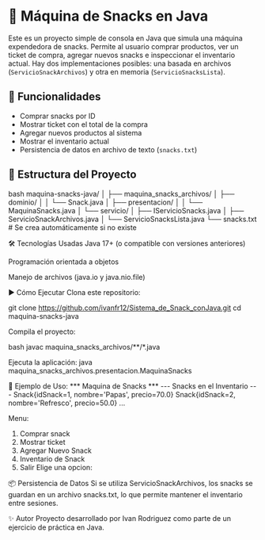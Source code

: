 # 🥪 Máquina de Snacks en Java

Este es un proyecto simple de consola en Java que simula una máquina expendedora de snacks. Permite al usuario comprar productos, ver un ticket de compra, agregar nuevos snacks e inspeccionar el inventario actual. Hay dos implementaciones posibles: una basada en archivos (`ServicioSnackArchivos`) y otra en memoria (`ServicioSnacksLista`).

## 🚀 Funcionalidades

- Comprar snacks por ID
- Mostrar ticket con el total de la compra
- Agregar nuevos productos al sistema
- Mostrar el inventario actual
- Persistencia de datos en archivo de texto (`snacks.txt`)

## 🧱 Estructura del Proyecto

bash
maquina-snacks-java/
│
├── maquina_snacks_archivos/
│   ├── dominio/
│   │   └── Snack.java
│   ├── presentacion/
│   │   └── MaquinaSnacks.java
│   └── servicio/
│       ├── IServicioSnacks.java
│       ├── ServicioSnackArchivos.java
│       └── ServicioSnacksLista.java
└── snacks.txt  # Se crea automáticamente si no existe

🛠️ Tecnologías Usadas
Java 17+ (o compatible con versiones anteriores)

Programación orientada a objetos

Manejo de archivos (java.io y java.nio.file)

▶️ Cómo Ejecutar
Clona este repositorio:

git clone https://github.com/ivanfr12/Sistema_de_Snack_conJava.git
cd maquina-snacks-java

Compila el proyecto:

bash
javac maquina_snacks_archivos/**/*.java

Ejecuta la aplicación:
java maquina_snacks_archivos.presentacion.MaquinaSnacks

📄 Ejemplo de Uso:
*** Maquina de Snacks ***
--- Snacks en el Inventario ---
Snack{idSnack=1, nombre='Papas', precio=70.0}
Snack{idSnack=2, nombre='Refresco', precio=50.0}
...

Menu:
1. Comprar snack
2. Mostrar ticket
3. Agregar Nuevo Snack
4. Inventario de Snack
5. Salir
Elige una opcion:


📦 Persistencia de Datos
Si se utiliza ServicioSnackArchivos, los snacks se guardan en un archivo snacks.txt, lo que permite mantener el inventario entre sesiones.

✨ Autor
Proyecto desarrollado por Ivan Rodriguez como parte de un ejercicio de práctica en Java.
